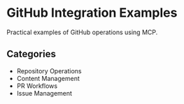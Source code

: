 # GitHub Integration Examples

Practical examples of GitHub operations using MCP.

## Categories
- Repository Operations
- Content Management
- PR Workflows
- Issue Management